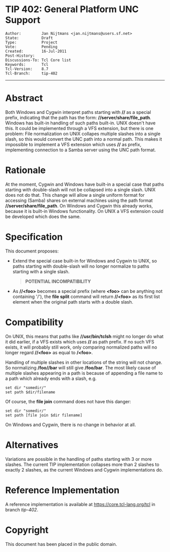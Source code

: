 # TIP 402: General Platform UNC Support
	Author:         Jan Nijtmans <jan.nijtmans@users.sf.net>
	State:          Draft
	Type:           Project
	Vote:           Pending
	Created:        16-Jul-2011
	Post-History:   
	Discussions-To: Tcl Core list
	Keywords:       Tcl
	Tcl-Version:    8.7
	Tcl-Branch:     tip-402
-----

# Abstract

Both Windows and Cygwin interpret paths starting with **//** as a special
prefix, indicating that the path has the form: **//server/share/file\_path**.
Windows has built-in handling of such paths built-in. UNIX doesn't have this.
It could be implemented through a VFS extension, but there is one problem:
File normalization on UNIX collapes multiple slashes into a single slash, so
this would convert the UNC path into a normal path. This makes it impossible
to implement a VFS extension which uses **//** as prefix, implementing
connection to a Samba server using the UNC path format.

# Rationale

At the moment, Cygwin and Windows have built-in a special case that paths
starting with double-slash will not be collapsed into a single slash. UNIX
does not do that. This change will allow a single uniform format for accessing
\(Samba\) shares on external machines using the path format
**//server/share/file\_path**. On Windows and Cygwin this already works,
because it is built-in Windows functionality.  On UNIX a VFS extension could
be developed which does the same.

# Specification

This document proposes:

 * Extend the special case built-in for Windows and Cygwin to UNIX, so paths
   starting with double-slash will no longer normalize to paths starting with
   a single slash.

	 > **POTENTIAL INCOMPATIBILITY**

 * As **//&lt;foo>** becomes a special prefix (where **&lt;foo>** can be anything not
   containing '/'), the **file split** command will return **//&lt;foo>** as its
   first list element when the original path starts with a double slash.

# Compatibility

On UNIX, this means that paths like **//usr/bin/tclsh** might no longer do
what it did earlier, if a VFS exists which uses **//** as path prefix. If no
such VFS exists, it will probably still work, only comparing normalized paths
will no longer regard **//&lt;foo>** as equal to **/&lt;foo>**.

Handling of multiple slashes in other locations of the string will not
change. So normalizing **/foo//bar** will still give **/foo/bar**.  The
most likely cause of multiple slashes appearing in a path is because of
appending a file name to a path which already ends with a slash, e.g.

	set dir "somedir/"
	set path $dir/filename

Of course, the **file join** command does not have this danger:

	set dir "somedir/"
	set path [file join $dir filename]

On Windows and Cygwin, there is no change in behavior at all.

# Alternatives

Variations are possible in the handling of paths starting with 3 or more
slashes. The current TIP implementation collapses more than 2 slashes to
exactly 2 slashes, as the current Windows and Cygwin implementations do.

# Reference Implementation

A reference implementation is available at <https://core.tcl-lang.org/tcl> in branch
_tip-402_.

# Copyright

This document has been placed in the public domain.

